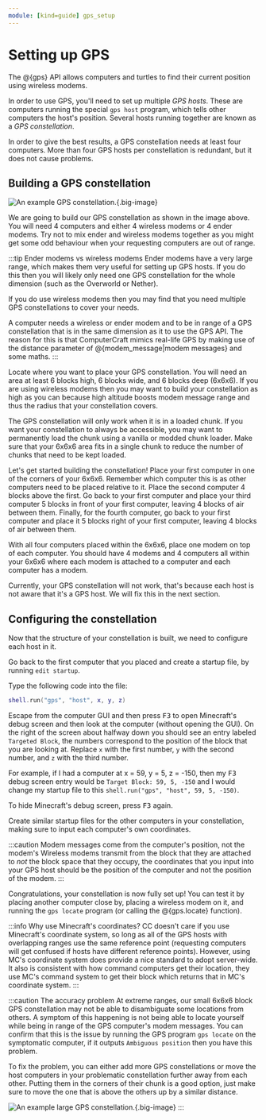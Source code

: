 ```yaml
---
module: [kind=guide] gps_setup
---
```


<!--
SPDX-FileCopyrightText: 2022 The CC: Tweaked Developers

SPDX-License-Identifier: MPL-2.0
-->

# Setting up GPS
The @{gps} API allows computers and turtles to find their current position using wireless modems.

In order to use GPS, you'll need to set up multiple *GPS hosts*. These are computers running the special `gps host`
program, which tells other computers the host's position. Several hosts running together are known as a *GPS
constellation*.

In order to give the best results, a GPS constellation needs at least four computers. More than four GPS hosts per
constellation is redundant, but it does not cause problems.

## Building a GPS constellation
![An example GPS constellation.](/images/gps-constellation-example.png){.big-image}

We are going to build our GPS constellation as shown in the image above. You will need 4 computers and either 4 wireless
modems or 4 ender modems. Try not to mix ender and wireless modems together as you might get some odd behaviour when your
requesting computers are out of range.

:::tip Ender modems vs wireless modems
Ender modems have a very large range, which makes them very useful for setting up GPS hosts. If you do this then you
will likely only need one GPS constellation for the whole dimension (such as the Overworld or Nether).

If you do use wireless modems then you may find that you need multiple GPS constellations to cover your needs.

A computer needs a wireless or ender modem and to be in range of a GPS constellation that is in the same dimension as it
to use the GPS API. The reason for this is that ComputerCraft mimics real-life GPS by making use of the distance
parameter of @{modem_message|modem messages} and some maths.
:::

Locate where you want to place your GPS constellation. You will need an area at least 6 blocks high, 6 blocks wide, and
6 blocks deep (6x6x6). If you are using wireless modems then you may want to build your constellation as high as you can
because high altitude boosts modem message range and thus the radius that your constellation covers.

The GPS constellation will only work when it is in a loaded chunk. If you want your constellation to always be
accessible, you may want to permanently load the chunk using a vanilla or modded chunk loader. Make sure that your 6x6x6
area fits in a single chunk to reduce the number of chunks that need to be kept loaded.

Let's get started building the constellation! Place your first computer in one of the corners of your 6x6x6. Remember
which computer this is as other computers need to be placed relative to it. Place the second computer 4 blocks above the
first. Go back to your first computer and place your third computer 5 blocks in front of your first computer, leaving 4
blocks of air between them. Finally, for the fourth computer, go back to your first computer and place it 5 blocks right
of your first computer, leaving 4 blocks of air between them.

With all four computers placed within the 6x6x6, place one modem on top of each computer. You should have 4 modems and 4
computers all within your 6x6x6 where each modem is attached to a computer and each computer has a modem.

Currently, your GPS constellation will not work, that's because each host is not aware that it's a GPS host. We will fix
this in the next section.

## Configuring the constellation
Now that the structure of your constellation is built, we need to configure each host in it.

Go back to the first computer that you placed and create a startup file, by running `edit startup`.

Type the following code into the file:
```lua
shell.run("gps", "host", x, y, z)
```

Escape from the computer GUI and then press <kbd>F3</kbd> to open Minecraft's debug screen and then look at the computer
(without opening the GUI). On the right of the screen about halfway down you should see an entry labeled `Targeted
Block`, the numbers correspond to the position of the block that you are looking at. Replace `x` with the first number,
`y` with the second number, and `z` with the third number.

For example, if I had a computer at x = 59, y = 5, z = -150, then my <kbd>F3</kbd> debug screen entry would be `Target
Block: 59, 5, -150` and I would change my startup file to this `shell.run("gps", "host", 59, 5, -150)`.

To hide Minecraft's debug screen, press <kbd>F3</kbd> again.

Create similar startup files for the other computers in your constellation, making sure to input each computer's own
coordinates.

:::caution Modem messages come from the computer's position, not the modem's
Wireless modems transmit from the block that they are attached to *not* the block space that they occupy, the
coordinates that you input into your GPS host should be the position of the computer and not the position of the modem.
:::

Congratulations, your constellation is now fully set up! You can test it by placing another computer close by, placing a
wireless modem on it, and running the `gps locate` program (or calling the @{gps.locate} function).

:::info Why use Minecraft's coordinates?
CC doesn't care if you use Minecraft's coordinate system, so long as all of the GPS hosts with overlapping ranges use
the same reference point (requesting computers will get confused if hosts have different reference points). However,
using MC's coordinate system does provide a nice standard to adopt server-wide. It also is consistent with how command
computers get their location, they use MC's command system to get their block which returns that in MC's coordinate
system.
:::

:::caution The accuracy problem
At extreme ranges, our small 6x6x6 block GPS constellation may not be able to disambiguate some locations from others.
A symptom of this happening is not being able to locate yourself while being in range of the GPS computer's modem messages.
You can confirm that this is the issue by running the GPS program `gps locate` on the symptomatic computer, if it outputs 
`Ambiguous position` then you have this problem.

To fix the problem, you can either add more GPS constellations or move the host computers in your problematic constellation
further away from each other. Putting them in the corners of their chunk is a good option, just make sure to move the one
that is above the others up by a similar distance.

![An example large GPS constellation.](/images/gps-constellation-example-large.png){.big-image}
:::
